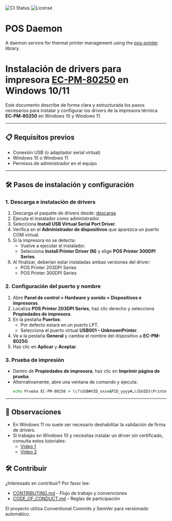 ![CI Status](https://github.com/AdConDev/pos-daemon/actions/workflows/ci.yml/badge.svg)
![License](https://img.shields.io/github/license/AdConDev/pos-daemon)

# POS Daemon

A daemon service for thermal printer management using the [pos-printer](https://github.com/AdConDev/pos-printer)
library.

# Instalación de drivers para impresora [EC-PM-80250](https://eclinepos.com/Producto.php?categoria=Impresoras&&buscar=EC-PM-80250) en Windows 10/11

Este documento describe de forma clara y estructurada los pasos necesarios para instalar y configurar los drivers de la impresora térmica **EC‑PM‑80250** en Windows 10 y Windows 11.

---

## 📋 Requisitos previos

- Conexión USB (o adaptador serial virtual)
- Windows 10 o Windows 11
- Permisos de administrador en el equipo

---

## 🛠 Pasos de instalación y configuración

### 1. Descarga e instalación de drivers

1. Descarga el paquete de drivers desde: [descarga](https://eclinepos.com/Descargas/ControladoresZip/Impresoras/EC-PM-80250/Driver-2022.zip)
2. Ejecuta el instalador como administrador.
3. Selecciona **Install USB Virtual Serial Port Driver**.
4. Verifica en el **Administrador de dispositivos** que aparezca un puerto COM virtual.
5. Si la impresora no se detecta:
    - Vuelve a ejecutar el instalador.
    - Selecciona **Install Printer Driver (N)** y elige **POS Printer 300DPI Series**.
6. Al finalizar, deberían estar instaladas ambas versiones del driver:
    - POS Printer 203DPI Series
    - POS Printer 300DPI Series

### 2. Configuración del puerto y nombre

1. Abre **Panel de control > Hardware y sonido > Dispositivos e impresoras**.
2. Localiza **POS Printer 203DPI Series**, haz clic derecho y selecciona **Propiedades de impresora**.
3. En la pestaña **Puertos**:
    - Por defecto estará en un puerto LPT.
    - Selecciona el puerto virtual **USB001 – UnknownPrinter**.
4. Ve a la pestaña **General** y cambia el nombre del dispositivo a **EC-PM-80250**.
5. Haz clic en **Aplicar** y **Aceptar**.

### 3. Prueba de impresión

- Dentro de **Propiedades de impresora**, haz clic en **Imprimir página de prueba**.
- Alternativamente, abre una ventana de comando y ejecuta:
  ```bat
  echo Prueba EC-PM-80250 > \\?\USB#VID_xxxx&PID_yyyy#…\{GUID}\Printer
  ```

---

## 📌 Observaciones

- En Windows 11 no suele ser necesario deshabilitar la validación de firma de drivers.
- Si trabajas en Windows 10 y necesitas instalar un driver sin certificado, consulta estos tutoriales:
    - [Video 1](https://www.youtube.com/watch?v=dEx-A-1ti_8&&ab_channel=SolucionesPOS)
    - [Video 2](https://www.youtube.com/watch?v=DtAIu2Is1nE&&t=320s&&ab_channel=INTSTORE)

## 🛠️ Contribuir

¿Interesado en contribuir? Por favor lee:

- [CONTRIBUTING.md](CONTRIBUTING.md) - Flujo de trabajo y convenciones
- [CODE_OF_CONDUCT.md](CODE_OF_CONDUCT.md) - Reglas de participación

El proyecto utiliza Conventional Commits y SemVer para versionado automático.

